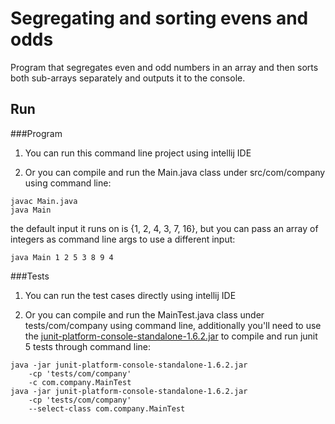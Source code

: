 # Segregating and sorting evens and odds

Program that segregates even and odd numbers in an array and then sorts both sub-arrays separately and outputs it to the console.


## Run


###Program

1. You can run this command line project using intellij IDE

2. Or you can compile and run the Main.java class under src/com/company using command line: 

```
javac Main.java
java Main
```

the default input it runs on is {1, 2, 4, 3, 7, 16}, but you can pass an array of integers as command line args to use a different input:

```
java Main 1 2 5 3 8 9 4
```

###Tests

1. You can run the test cases directly using intellij IDE

2. Or you can compile and run the MainTest.java class under tests/com/company using command line,
additionally you'll need to use the [junit-platform-console-standalone-1.6.2.jar](https://repo1.maven.org/maven2/org/junit/platform/junit-platform-console-standalone/1.6.2/junit-platform-console-standalone-1.6.2.jar
) to compile and run junit 5 tests through command line:

```
java -jar junit-platform-console-standalone-1.6.2.jar
	-cp 'tests/com/company'
	-c com.company.MainTest
java -jar junit-platform-console-standalone-1.6.2.jar
	-cp 'tests/com/company'
	--select-class com.company.MainTest
```